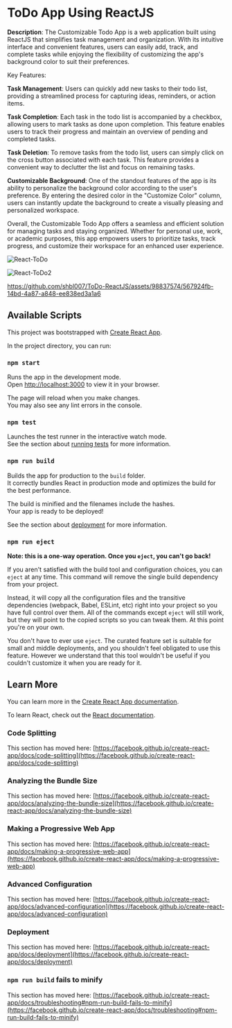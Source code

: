 # ToDo App Using ReactJS
**Description**:
The Customizable Todo App is a web application built using ReactJS that simplifies task management and organization. With its intuitive interface and convenient features, users can easily add, track, and complete tasks while enjoying the flexibility of customizing the app's background color to suit their preferences.

Key Features:

**Task Management**: Users can quickly add new tasks to their todo list, providing a streamlined process for capturing ideas, reminders, or action items.

**Task Completion**: Each task in the todo list is accompanied by a checkbox, allowing users to mark tasks as done upon completion. This feature enables users to track their progress and maintain an overview of pending and completed tasks.

**Task Deletion**: To remove tasks from the todo list, users can simply click on the cross button associated with each task. This feature provides a convenient way to declutter the list and focus on remaining tasks.

**Customizable Background**: One of the standout features of the app is its ability to personalize the background color according to the user's preference. By entering the desired color in the "Customize Color" column, users can instantly update the background to create a visually pleasing and personalized workspace.

Overall, the Customizable Todo App offers a seamless and efficient solution for managing tasks and staying organized. Whether for personal use, work, or academic purposes, this app empowers users to prioritize tasks, track progress, and customize their workspace for an enhanced user experience.

![React-ToDo](https://github.com/shbl007/ToDo-ReactJS/assets/98837574/d2d5cd7b-48c8-4a65-9f33-d4b60c1f587a)

![React-ToDo2](https://github.com/shbl007/ToDo-ReactJS/assets/98837574/0cf69f08-6cd7-40cc-857f-6ff08410b579)


https://github.com/shbl007/ToDo-ReactJS/assets/98837574/567924fb-14bd-4a87-a848-ee838ed3a1a6




## Available Scripts

This project was bootstrapped with [Create React App](https://github.com/facebook/create-react-app).

In the project directory, you can run:

### `npm start`

Runs the app in the development mode.\
Open [http://localhost:3000](http://localhost:3000) to view it in your browser.

The page will reload when you make changes.\
You may also see any lint errors in the console.

### `npm test`

Launches the test runner in the interactive watch mode.\
See the section about [running tests](https://facebook.github.io/create-react-app/docs/running-tests) for more information.

### `npm run build`

Builds the app for production to the `build` folder.\
It correctly bundles React in production mode and optimizes the build for the best performance.

The build is minified and the filenames include the hashes.\
Your app is ready to be deployed!

See the section about [deployment](https://facebook.github.io/create-react-app/docs/deployment) for more information.

### `npm run eject`

**Note: this is a one-way operation. Once you `eject`, you can't go back!**

If you aren't satisfied with the build tool and configuration choices, you can `eject` at any time. This command will remove the single build dependency from your project.

Instead, it will copy all the configuration files and the transitive dependencies (webpack, Babel, ESLint, etc) right into your project so you have full control over them. All of the commands except `eject` will still work, but they will point to the copied scripts so you can tweak them. At this point you're on your own.

You don't have to ever use `eject`. The curated feature set is suitable for small and middle deployments, and you shouldn't feel obligated to use this feature. However we understand that this tool wouldn't be useful if you couldn't customize it when you are ready for it.

## Learn More

You can learn more in the [Create React App documentation](https://facebook.github.io/create-react-app/docs/getting-started).

To learn React, check out the [React documentation](https://reactjs.org/).

### Code Splitting

This section has moved here: [https://facebook.github.io/create-react-app/docs/code-splitting](https://facebook.github.io/create-react-app/docs/code-splitting)

### Analyzing the Bundle Size

This section has moved here: [https://facebook.github.io/create-react-app/docs/analyzing-the-bundle-size](https://facebook.github.io/create-react-app/docs/analyzing-the-bundle-size)

### Making a Progressive Web App

This section has moved here: [https://facebook.github.io/create-react-app/docs/making-a-progressive-web-app](https://facebook.github.io/create-react-app/docs/making-a-progressive-web-app)

### Advanced Configuration

This section has moved here: [https://facebook.github.io/create-react-app/docs/advanced-configuration](https://facebook.github.io/create-react-app/docs/advanced-configuration)

### Deployment

This section has moved here: [https://facebook.github.io/create-react-app/docs/deployment](https://facebook.github.io/create-react-app/docs/deployment)

### `npm run build` fails to minify

This section has moved here: [https://facebook.github.io/create-react-app/docs/troubleshooting#npm-run-build-fails-to-minify](https://facebook.github.io/create-react-app/docs/troubleshooting#npm-run-build-fails-to-minify)
